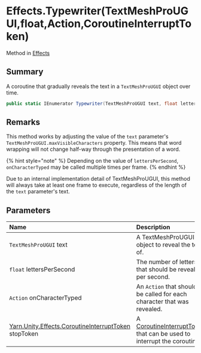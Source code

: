 # Effects.Typewriter(TextMeshProUGUI,float,Action,CoroutineInterruptToken)

Method in [Effects](/api/csharp/yarn.unity.effects.md)

## Summary


A coroutine that gradually reveals the text in a  <code>TextMeshProUGUI</code>  object over time.


```csharp
public static IEnumerator Typewriter(TextMeshProUGUI text, float lettersPerSecond, Action onCharacterTyped, CoroutineInterruptToken stopToken = null)
```

## Remarks

<p>This method works by adjusting the value of the <code>text</code> parameter's <code>TextMeshProUGUI.maxVisibleCharacters</code> property. This means that word wrapping will not change half-way through the presentation of a word.</p> <p>
{% hint style="note" %}
Depending on the value of <code>lettersPerSecond</code>, <code>onCharacterTyped</code> may be called multiple times per frame.
{% endhint %}
</p> <p>Due to an internal implementation detail of TextMeshProUGUI, this method will always take at least one frame to execute, regardless of the length of the <code>text</code> parameter's text.</p>

## Parameters

|Name|Description|
|:---|:---|
|`TextMeshProUGUI` text|A TextMeshProUGUI object to reveal the text of.|
|`float` lettersPerSecond|The number of letters that should be revealed per second.|
|`Action` onCharacterTyped|An  <code>Action</code>  that should be called for each character that was revealed.|
|[Yarn.Unity.Effects.CoroutineInterruptToken](/api/csharp/yarn.unity.effects.coroutineinterrupttoken.md) stopToken|A  <a href="yarn.unity.effects.coroutineinterrupttoken.md">CoroutineInterruptToken</a>  that can be used to interrupt the coroutine.|

